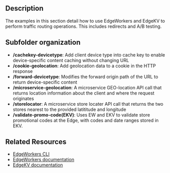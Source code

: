 ## Description
The examples in this section detail how to use EdgeWorkers and EdgeKV to perform traffic routing operations. This includes redirects and A/B testing.

## Subfolder organization
* **/cachekey-devicetype**: Add client device type into cache key to enable device-specific content caching without changing URL
* **/cookie-geolocation**: Add geolocation data to a cookie in the HTTP response
* **/forward-devicetype**: Modifies the forward origin path of the URL to return device-specific content 
* **/microservice-geolocation**: A microservice GEO-location API call that returns location information about the client and where the request originates
* **/storelocator**: A microservice store locater API call that returns the two stores nearest to the provided latititude and longitude  
* **/validate-promo-code(EKV)**: Uses EW and EKV to validate store promotional codes at the Edge, with codes and date ranges stored in EKV. 


## Related Resources
- [EdgeWorkers CLI](https://developer.akamai.com/cli/packages/edgeworkers.html)
- [EdgeWorkers documentation](https://techdocs.akamai.com/edgeworkers/docs)
- [EdgeKV documentation](https://techdocs.akamai.com/edgekv/docs)
